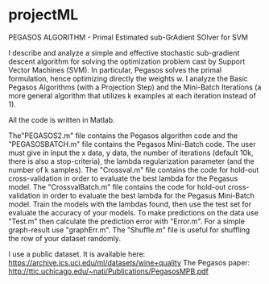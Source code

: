# projectML
PEGASOS ALGORITHM - Primal Estimated sub-GrAdient SOlver for SVM


I describe and analyze a simple and effective stochastic sub-gradient descent algorithm for solving the optimization problem cast by Support Vector Machines (SVM).
In particular, Pegasos solves the primal formulation, hence optimizing directly the weights w.
I analyze the Basic Pegasos Algorithms (with a Projection Step) and the Mini-Batch Iterations (a more general algorithm that utilizes k examples at
each iteration instead of 1). 

All the code is written in Matlab. 

The"PEGASOS2.m" file contains the Pegasos algorithm code and the "PEGASOSBATCH.m" file contains the Pegasos Mini-Batch code. 
The user must give in input the x data, y data, the number of iterations (default 10k, there is also a stop-criteria), the lambda regularization parameter (and the number of k samples).
The "Crossval.m" file contains the code for hold-out cross-validation in order to evaluate the best lambda for the Pegasus model.
The "CrossvalBatch.m" file contains the code for hold-out cross-validation in order to evaluate the best lambda for the Pegasus Mini-Batch model.
Train the models with the lambdas found, then use the test set for evaluate the accuracy of your models. 
To make predictions on the data use "Test.m" then calculate the prediction error with "Error.m". For a simple graph-result use "graphErr.m".
The "Shuffle.m" file is useful for shuffling the row of your dataset randomly.

I use a public dataset. It is available here: https://archive.ics.uci.edu/ml/datasets/wine+quality 
The Pegasos paper: http://ttic.uchicago.edu/~nati/Publications/PegasosMPB.pdf

